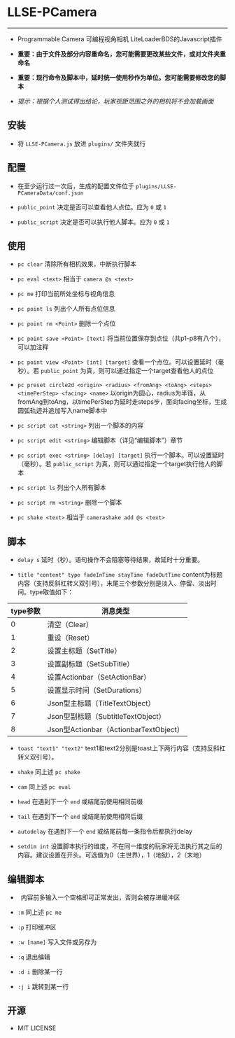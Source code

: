 # LLSE-PCamera

---

+ Programmable Camera 可编程视角相机 LiteLoaderBDS的Javascript插件

+ **重要：由于文件及部分内容重命名，您可能需要更改某些文件，或对文件夹重命名**

+ **重要：现行命令及脚本中，延时统一使用秒作为单位。您可能需要修改您的脚本**

+ *提示：根据个人测试得出结论，玩家视距范围之外的相机将不会加载画面*

## 安装

+ 将 `LLSE-PCamera.js` 放进 `plugins/` 文件夹就行

## 配置

+ 在至少运行过一次后，生成的配置文件位于 `plugins/LLSE-PCameraData/conf.json`

+ `public_point` 决定是否可以查看他人点位。应为 `0` 或 `1`

+ `public_script` 决定是否可以执行他人脚本。应为 `0` 或 `1`

## 使用

+ `pc clear` 清除所有相机效果，中断执行脚本

+ `pc eval <text>` 相当于 `camera @s <text>`

+ `pc me` 打印当前所处坐标与视角信息

+ `pc point ls` 列出个人所有点位信息

+ `pc point rm <Point>` 删除一个点位

+ `pc point save <Point> [text]` 将当前位置保存到点位（共p1-p8有八个），可以加注释

+ `pc point view <Point> [int] [target]` 查看一个点位。可以设置延时（毫秒）。若 `public_point` 为真，则可以通过指定一个target查看他人的点位

+ `pc preset circle2d <origin> <radius> <fromAng> <toAng> <steps> <timePerStep> <facing> <name>` 以origin为圆心，radius为半径，从fromAng到toAng，以timePerStep为延时走steps步，面向facing坐标，生成圆弧轨迹并追加写入name脚本中

+ `pc script cat <string>` 列出一个脚本的内容

+ `pc script edit <string>` 编辑脚本（详见“编辑脚本”）章节

+ `pc script exec <string> [delay] [target]` 执行一个脚本。可以设置延时（毫秒）。若 `public_script` 为真，则可以通过指定一个target执行他人的脚本

+ `pc script ls` 列出个人所有脚本

+ `pc script rm <string>` 删除一个脚本

+ `pc shake <text>` 相当于 `camerashake add @s <text>`

## 脚本

+ `delay s` 延时（秒）。语句操作不会阻塞等待结果，故延时十分重要。

+ `title "content" type fadeInTime stayTime fadeOutTime` content为标题内容（支持反斜杠转义双引号），末尾三个参数分别是淡入、停留、淡出时间。type取值如下：

| type参数 | 消息类型 |
|---|---|
| 0 | 清空（Clear）
| 1 | 重设（Reset）
| 2 | 设置主标题（SetTitle）
| 3 | 设置副标题（SetSubTitle）
| 4 | 设置Actionbar（SetActionBar）
| 5 | 设置显示时间（SetDurations）
| 6 | Json型主标题（TitleTextObject）
| 7 | Json型副标题（SubtitleTextObject）
| 8 | Json型Actionbar（ActionbarTextObject）

+ `toast "text1" "text2"` text1和text2分别是toast上下两行内容（支持反斜杠转义双引号）。

+ `shake` 同上述 `pc shake`

+ `cam` 同上述 `pc eval`

+ `head` 在遇到下一个 `end` 或结尾前使用相同前缀

+ `tail` 在遇到下一个 `end` 或结尾前使用相同后缀

+ `autodelay` 在遇到下一个 `end` 或结尾前每一条指令后都执行delay

+ `setdim int` 设置脚本执行的维度，不在同一维度的玩家将无法执行其之后的内容。建议设置在开头。可选值为0（主世界），1（地狱），2（末地）

## 编辑脚本

+ ` ` 内容前多输入一个空格即可正常发出，否则会被存进缓冲区

+ `:m` 同上述 `pc me`

+ `:p` 打印缓冲区

+ `:w [name]` 写入文件或另存为

+ `:q` 退出编辑

+ `:d i` 删除某一行

+ `:j i` 跳转到某一行

## 开源

+ MIT LICENSE